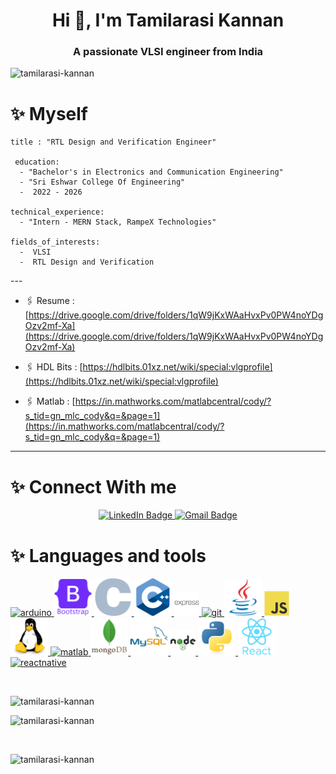 <h1 align="center">Hi 👋, I'm Tamilarasi Kannan</h1>
<h3 align="center">A passionate VLSI engineer from India</h3>

<p align="left"> <img src="https://komarev.com/ghpvc/?username=tamilarasi-kannan&label=Profile%20views&color=0e75b6&style=flat" alt="tamilarasi-kannan" /> </p>

# :sparkles: Myself
<body>
    
    title : "RTL Design and Verification Engineer"

     education: 
      - "Bachelor's in Electronics and Communication Engineering"
      - "Sri Eshwar College Of Engineering"
      -  2022 - 2026
  
    technical_experience:
      - "Intern - MERN Stack, RampeX Technologies"

    fields_of_interests:
      -  VLSI
      -  RTL Design and Verification
</body>
---


- 🖇️ Resume : [https://drive.google.com/drive/folders/1qW9jKxWAaHvxPv0PW4noYDgOzv2mf-Xa](https://drive.google.com/drive/folders/1qW9jKxWAaHvxPv0PW4noYDgOzv2mf-Xa)

- 🖇️ HDL Bits : [https://hdlbits.01xz.net/wiki/special:vlgprofile](https://hdlbits.01xz.net/wiki/special:vlgprofile)

- 🖇️ Matlab : [https://in.mathworks.com/matlabcentral/cody/?s_tid=gn_mlc_cody&q=&page=1](https://in.mathworks.com/matlabcentral/cody/?s_tid=gn_mlc_cody&q=&page=1)
-----



# :sparkles: Connect With me 
<p align="left">
  <div id="badges" align="center" >
  <a href="https://linkedin.com/in/tamilarasi-kannan">
    <img src="https://img.shields.io/badge/LinkedIn-pink?style=for-the-badge&logo=linkedin&logoColor=black" alt="LinkedIn Badge"/>
  </a>
  <a href="mailto:tamilarasikannan928@gmail.com">
    <img src="https://img.shields.io/badge/Gmail-purple?style=for-the-badge&logo=gmail&logoColor=white" alt="Gmail Badge"/>
  </a>
</div>

# :sparkles: Languages and tools
<p align="left"> <a href="https://www.arduino.cc/" target="_blank" rel="noreferrer"> <img src="https://cdn.worldvectorlogo.com/logos/arduino-1.svg" alt="arduino" width="60" height="60"/> </a> <a href="https://getbootstrap.com" target="_blank" rel="noreferrer"> <img src="https://raw.githubusercontent.com/devicons/devicon/master/icons/bootstrap/bootstrap-plain-wordmark.svg" alt="bootstrap" width="60" height="60"/> </a> <a href="https://www.cprogramming.com/" target="_blank" rel="noreferrer"> <img src="https://raw.githubusercontent.com/devicons/devicon/master/icons/c/c-original.svg" alt="c" width="60" height="60"/> </a> <a href="https://www.w3schools.com/cpp/" target="_blank" rel="noreferrer"> <img src="https://raw.githubusercontent.com/devicons/devicon/master/icons/cplusplus/cplusplus-original.svg" alt="cplusplus" width="60" height="60"/> </a> <a href="https://expressjs.com" target="_blank" rel="noreferrer"> <img src="https://raw.githubusercontent.com/devicons/devicon/master/icons/express/express-original-wordmark.svg" alt="express" width="40" height="40"/> </a> <a href="https://git-scm.com/" target="_blank" rel="noreferrer"> <img src="https://www.vectorlogo.zone/logos/git-scm/git-scm-icon.svg" alt="git" width="60" height="60"/> </a> <a href="https://www.java.com" target="_blank" rel="noreferrer"> <img src="https://raw.githubusercontent.com/devicons/devicon/master/icons/java/java-original.svg" alt="java" width="60" height="60"/> </a> <a href="https://developer.mozilla.org/en-US/docs/Web/JavaScript" target="_blank" rel="noreferrer"> <img src="https://raw.githubusercontent.com/devicons/devicon/master/icons/javascript/javascript-original.svg" alt="javascript" width="40" height="40"/> </a> <a href="https://www.linux.org/" target="_blank" rel="noreferrer"> <img src="https://raw.githubusercontent.com/devicons/devicon/master/icons/linux/linux-original.svg" alt="linux" width="60" height="60"/> </a> <a href="https://www.mathworks.com/" target="_blank" rel="noreferrer"> <img src="https://upload.wikimedia.org/wikipedia/commons/2/21/Matlab_Logo.png" alt="matlab" width="40" height="40"/> </a> <a href="https://www.mongodb.com/" target="_blank" rel="noreferrer"> <img src="https://raw.githubusercontent.com/devicons/devicon/master/icons/mongodb/mongodb-original-wordmark.svg" alt="mongodb" width="60" height="60"/> </a> <a href="https://www.mysql.com/" target="_blank" rel="noreferrer"> <img src="https://raw.githubusercontent.com/devicons/devicon/master/icons/mysql/mysql-original-wordmark.svg" alt="mysql" width="60" height="60"/> </a> <a href="https://nodejs.org" target="_blank" rel="noreferrer"> <img src="https://raw.githubusercontent.com/devicons/devicon/master/icons/nodejs/nodejs-original-wordmark.svg" alt="nodejs" width="40" height="40"/> </a> <a href="https://www.python.org" target="_blank" rel="noreferrer"> <img src="https://raw.githubusercontent.com/devicons/devicon/master/icons/python/python-original.svg" alt="python" width="60" height="60"/> </a> <a href="https://reactjs.org/" target="_blank" rel="noreferrer"> <img src="https://raw.githubusercontent.com/devicons/devicon/master/icons/react/react-original-wordmark.svg" alt="react" width="60" height="60 </a> <a href="https://reactnative.dev/" target="_blank" rel="noreferrer"> <img src="https://reactnative.dev/img/header_logo.svg" alt="reactnative" width="60" height="60"/> </a> </p><br>

<p><img align="left" src="https://github-readme-stats.vercel.app/api/top-langs?username=tamilarasi-kannan&show_icons=true&locale=en&layout=compact" alt="tamilarasi-kannan" /></p><br>

<p>&nbsp;<img align="left" src="https://github-readme-stats.vercel.app/api?username=tamilarasi-kannan&show_icons=true&locale=en" alt="tamilarasi-kannan" /></p><br>

<p><img align="left" src="https://github-readme-streak-stats.herokuapp.com/?user=tamilarasi-kannan&" alt="tamilarasi-kannan" /></p><br>

